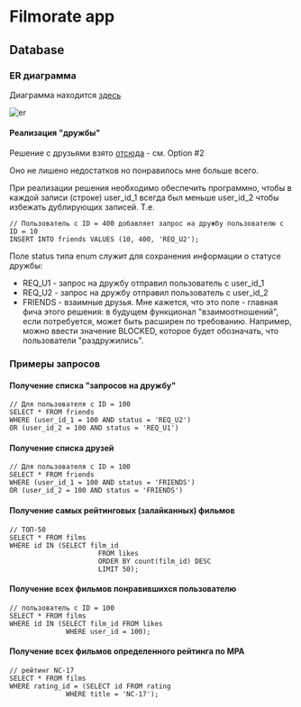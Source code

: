 # Filmorate app
## Database

### ER диаграмма
Диаграмма находится [здесь](https://dbdiagram.io/d/Filmorate-66718aaf5a764b3c72c8eb78)

![er](https://github.com/kostylevv/filmorate/assets/725305/6d3acd03-e480-4d03-9434-204240bcfb51)



#### Реализация "дружбы"
Решение с друзьями взято [отсюда](https://www.bitbytebit.xyz/i/131171653/option-improved-version-adding-rule-userid-userid) - см. Option #2

Оно не лишено недостатков но понравилось мне больше всего.

При реализации решения необходимо обеспечить программно, чтобы в каждой записи (строке) user_id_1 всегда был меньше user_id_2 чтобы избежать дублирующих записей.
Т.е.
```
// Пользователь с ID = 400 добавляет запрос на дружбу пользователю с ID = 10
INSERT INTO friends VALUES (10, 400, 'REQ_U2');
```

Поле status типа enum служит для сохранения информации о статусе дружбы:
- REQ_U1 - запрос на дружбу отправил пользователь с user_id_1
- REQ_U2 - запрос на дружбу отправил пользователь с user_id_2
- FRIENDS - взаимные друзья.
Мне кажется, что это поле - главная фича этого решения: в будущем функционал "взаимоотношений", если потребуется, может быть расширен по требованию.
Например, можно ввести значение BLOCKED, которое будет обозначать, что пользователи "раздружились".

### Примеры запросов

#### Получение списка "запросов на дружбу"
```
// Для пользователя с ID = 100
SELECT * FROM friends 
WHERE (user_id_1 = 100 AND status = 'REQ_U2')
OR (user_id_2 = 100 AND status = 'REQ_U1')
```

#### Получение списка друзей
```
// Для пользователя с ID = 100
SELECT * FROM friends 
WHERE (user_id_1 = 100 AND status = 'FRIENDS')
OR (user_id_2 = 100 AND status = 'FRIENDS')
```

#### Получение самых рейтинговых (залайканных) фильмов
```
// ТОП-50
SELECT * FROM films 
WHERE id IN (SELECT film_id
                      FROM likes
                      ORDER BY count(film_id) DESC
                      LIMIT 50);
```

#### Получение всех фильмов понравившихся пользователю
```
// пользователь с ID = 100
SELECT * FROM films 
WHERE id IN (SELECT film_id FROM likes
              WHERE user_id = 100);
```

#### Получение всех фильмов определенного рейтинга по MPA
```
// рейтинг NC-17
SELECT * FROM films 
WHERE rating_id = (SELECT id FROM rating
              WHERE title = 'NC-17');
```
